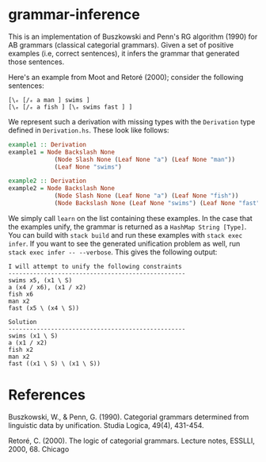 # grammar-inference

This is an implementation of Buszkowski and Penn's RG algorithm (1990) for AB
grammars (classical categorial grammars). Given a set of positive examples (i.e,
correct sentences), it infers the grammar that generated those sentences.

Here's an example from Moot and Retoré (2000); consider the following sentences:

```
[\ₑ [/ₑ a man ] swims ]
[\ₑ [/ₑ a fish ] [\ₑ swims fast ] ]
```

We represent such a derivation with missing types with the `Derivation` type
defined in `Derivation.hs`. These look like follows:

```haskell
example1 :: Derivation
example1 = Node Backslash None
             (Node Slash None (Leaf None "a") (Leaf None "man"))
             (Leaf None "swims")

example2 :: Derivation
example2 = Node Backslash None
             (Node Slash None (Leaf None "a") (Leaf None "fish"))
             (Node Backslash None (Leaf None "swims") (Leaf None "fast"))
```

We simply call `learn` on the list containing these examples. In the case that
the examples unify, the grammar is returned as a `HashMap String [Type]`. You
can build with `stack build` and run these examples with `stack exec infer`. If
you want to see the generated unification problem as well, run `stack exec infer
-- --verbose`. This gives the following output:

```
I will attempt to unify the following constraints
--------------------------------------------------
swims x5, (x1 \ S)
a (x4 / x6), (x1 / x2)
fish x6
man x2
fast (x5 \ (x4 \ S))

Solution
--------------------------------------------------
swims (x1 \ S)
a (x1 / x2)
fish x2
man x2
fast ((x1 \ S) \ (x1 \ S))
```

# References

Buszkowski, W., & Penn, G. (1990). Categorial grammars determined from linguistic data by unification. Studia Logica, 49(4), 431-454.

Retoré, C. (2000). The logic of categorial grammars. Lecture notes, ESSLLI, 2000, 68.
Chicago
